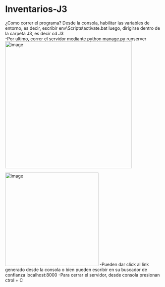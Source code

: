 # Inventarios-J3

¿Como correr el programa?
Desde la consola, habilitar las variables de entorno, es decir, escribir env\Scripts\activate.bat
luego, dirigirse dentro de la carpeta J3, es decir cd J3\
-Por ultimo, correr el servidor mediante python manage.py runserver
<img width="409" alt="image" src="https://github.com/user-attachments/assets/2a46a851-89c5-46d2-890b-a8391bc87346">

<img width="301" alt="image" src="https://github.com/user-attachments/assets/105d4d82-cda6-4c27-899f-47c6af340a5d">
-Pueden dar click al link generado desde la consola o bien pueden escribir en su buscador de confianza localhost:8000
-Para cerrar el servidor, desde consola presionan ctrol + C

